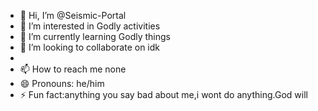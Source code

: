 - 👋 Hi, I’m @Seismic-Portal
- 👀 I’m interested in Godly activities
- 🌱 I’m currently learning Godly things
- 💞️ I’m looking to collaborate on idk
- 
- 📫 How to reach me none
- 😄 Pronouns: he/him
- ⚡ Fun fact:anything you say bad about me,i wont do anything.God will

<!---
Seismic-Portal/Seismic-Portal is a ✨ special ✨ repository because its `README.md` (this file) appears on your GitHub profile.
You can click the Preview link to take a look at your changes.
--->
